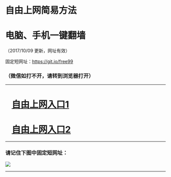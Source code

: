 ﻿# 自由上网简易方法

# 电脑、手机一键翻墙

（2017/10/09 更新，网址有效）

固定短网址：https://git.io/free99

### （微信如打不开，请转到浏览器打开）


***





# &nbsp;&nbsp; <a href="http://ft533917419.fwq-tz-1001.info/fwqtz01.html?t=100900123042 " target="_blank">自由上网入口1</a>
# &nbsp;&nbsp; <a href="http://ft2835818320.fwq-tz-1002.info/fwqtz02.html?t=100900124755 " target="_blank">自由上网入口2</a>
***

### 请记住下图中固定短网址：

<img src="https://s3-us-west-2.amazonaws.com/fwq-1001/yjfq-20170905okok.png" /> 


***

